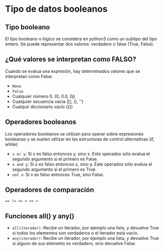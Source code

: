 # Tipo de datos booleanos

## Tipo booleano

El tipo booleano o lógico se considera en python3 como un subtipo del tipo entero. Se puede representar dos valores: verdadero o false (True, False).

## ¿Qué valores se interpretan como FALSO?

Cuando se evalua una expresión, hay determinados valores que se interpretan como False:

* `None`
* `False`
* Cualquier número 0. (0, 0.0, 0j)
* Cualquier secuencia vacía ([], (), '')
* Cualquir diccionario vacío ({})

## Operadores booleanos

Los operadores booleanos se utilizan para operar sobre expresiones booleanas y se suelen utilizar en las estructuras de control alternativas (if, while):

* `x or y`: Si x es falso entonces y, sino x. Este operados sólo evalua el segundo argumento si el primero es False.
* `x and y`: Si x es falso entonces x, sino y. Este operados sólo evalua el segundo argumento si el primero es True.
* `not x`: Si x es falso entonces True, sino False.

## Operadores de comparación

`== != >= > <= <`

## Funciones all() y any()

* `all(iterador)`: Recibe un iterador, por ejemplo una lista, y devuelve True si todos los elementos son verdaderos o el iterador está vacío. 
* `any(iterador)`: Recibe un iterador, por ejemplo una lista, y devuelve True si alguno de sus elemento es verdadero, sino devuelve False.
